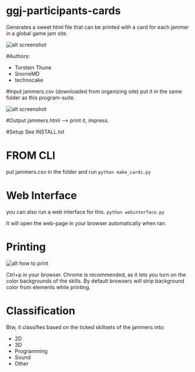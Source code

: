 # ggj-participants-cards

Generates a sweet html file that can be printed with a card for each jammer in a global game jam site.

![alt screenshot](https://raw.github.com/technocake/ggj-participants-cards/master/screenshot.png)


#Authors:
* Torstein Thune
* SnorreMD
* technocake


#Input
  jammers.csv (downloaded from organizing site)
  put it in the same folder as this program-suite.

  ![alt screenshot](https://raw.github.com/technocake/ggj-participants-cards/master/download-jammers.csv.png)

#Output
 jammers.html --> print it, impress.
 

#Setup
See INSTALL.txt

# FROM CLI
put jammers.csv in the folder and
run `python make_cards.py`


# Web Interface
you can also run a web interface for this. 
`python webinterface.py`

It will open the web-page in your browser automatically when ran.


# Printing
![alt how to print](https://raw.github.com/technocake/ggj-participants-cards/master/print-in-chrome.png)

Ctrl+p in your browser. 
Chrome is recommended, as it lets you turn on the color backgrounds of the skills. By default browsers will strip background color from elements while printing. 



 
# Classification
Btw, it classifies based on the ticked skillsets of the jammers into:

 * 2D
 * 3D
 * Programming
 * Sound
 * Other
 
